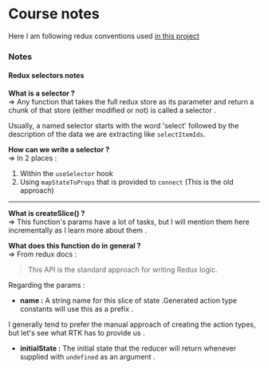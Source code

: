 # Course notes

Here I am following redux conventions used [in this project](https://github.com/scandipwa/scandipwa/tree/master/packages/scandipwa)

### Notes
#### Redux selectors notes

**What is a selector ?**  
=> Any function that takes the full redux store as its parameter and return a chunk of that store (either modified or not) is called a selector . 

Usually, a named selector starts with the word 'select' followed by the description of the data we are extracting like `selectItemIds`.  

**How can we write a selector ?**   
=> In 2 places : 
1. Within the `useSelector` hook
2. Using `mapStateToProps` that is provided to `connect` (This is the old approach)
____
**What is createSlice() ?**  
=> This function's params have a lot of tasks, but I will mention them here incrementally as I learn more about them . 

**What does this function do in general ?**  
=> From redux docs : 
>This API is the standard approach for writing Redux logic.  

Regarding the params : 
- **name :** A string name for this slice of state .Generated action type constants will use this as a prefix . 

I generally tend to prefer the manual approach of creating the action types, but let's see what RTK has to provide us . 

- **initialState :** The initial state that the reducer will return whenever supplied with `undefined` as an argument . 

